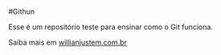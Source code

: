 #Githun

Esse é um repositório teste para ensinar como o Git funciona.

Saiba mais em [willianjustem.com.br](http://willianjusten.com.br)

